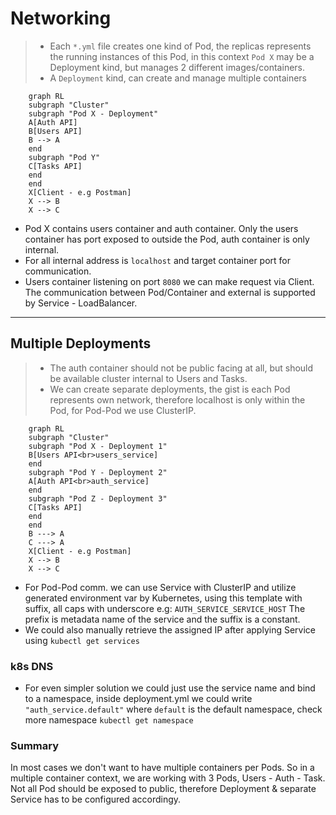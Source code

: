 # Networking

> - Each `*.yml` file creates one kind of Pod, the replicas represents the running instances of this Pod, in this context `Pod X` may be a Deployment kind, but manages 2 different images/containers.
> - A `Deployment` kind, can create and manage multiple containers

```mermaid
    graph RL
    subgraph "Cluster"
    subgraph "Pod X - Deployment"
    A[Auth API]
    B[Users API]
    B --> A
    end
    subgraph "Pod Y"
    C[Tasks API]
    end
    end
    X[Client - e.g Postman]
    X --> B
    X --> C
```

- Pod X contains users container and auth container. Only the users container has port exposed to outside the Pod, auth container is only internal.
- For all internal address is `localhost` and target container port for communication.
- Users container listening on port `8080` we can make request via Client. The communication between Pod/Container and external is supported by Service - LoadBalancer.

---

## Multiple Deployments

> - The auth container should not be public facing at all, but should be available cluster internal to Users and Tasks.
> - We can create separate deployments, the gist is each Pod represents own network, therefore localhost is only within the Pod, for Pod-Pod we use ClusterIP.

```mermaid
    graph RL
    subgraph "Cluster"
    subgraph "Pod X - Deployment 1"
    B[Users API<br>users_service]
    end
    subgraph "Pod Y - Deployment 2"
    A[Auth API<br>auth_service]
    end
    subgraph "Pod Z - Deployment 3"
    C[Tasks API]
    end
    end
    B ---> A
    C ---> A
    X[Client - e.g Postman]
    X --> B
    X --> C
```

- For Pod-Pod comm. we can use Service with ClusterIP and utilize generated environment var by Kubernetes, using this template with suffix, all caps with underscore e.g: `AUTH_SERVICE_SERVICE_HOST` The prefix is metadata name of the service and the suffix is a constant.
- We could also manually retrieve the assigned IP after applying Service using `kubectl get services`

### k8s DNS

- For even simpler solution we could just use the service name and bind to a namespace, inside deployment.yml we could write `"auth_service.default"` where `default` is the default namespace, check more namespace `kubectl get namespace`

### Summary

In most cases we don't want to have multiple containers per Pods.
So in a multiple container context, we are working with 3 Pods, Users - Auth - Task. Not all Pod should be exposed to public, therefore Deployment & separate Service has to be configured accordingy.
